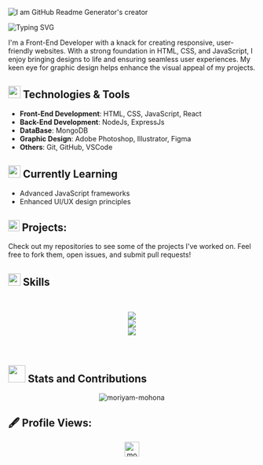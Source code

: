 ![I am GitHub Readme Generator's creator](https://i.ibb.co.com/bJtrrsM/cover.png)
<p>
<img src="https://readme-typing-svg.demolab.com?font=Fira+Code&weight=600&size=22&pause=1000&color=2DBA4E&random=false&width=435&height=40&lines=Hi%2C+I'm+Moriyam+Mohona;A+Passionate+ Frontend+Developer" alt="Typing SVG" />
</p>
<p">
I'm a Front-End Developer with a knack for creating responsive, user-friendly websites. With a strong foundation in HTML, CSS, and JavaScript, I enjoy bringing designs to life and ensuring seamless user experiences. My keen eye for graphic design helps enhance the visual appeal of my projects.
</p>


## <img src="https://i.giphy.com/media/v1.Y2lkPTc5MGI3NjExc29jd3dyM3I4bTA2bGhtOXgzejdsd2ptd3BidHZ0eGJuNXl0OGRlZyZlcD12MV9pbnRlcm5hbF9naWZfYnlfaWQmY3Q9cw/WFZvB7VIXBgiz3oDXE/giphy.gif" width ="25"> Technologies & Tools
- **Front-End Development**: HTML, CSS, JavaScript, React
- **Back-End Development**: NodeJs, ExpressJs
- **DataBase**: MongoDB 
- **Graphic Design**: Adobe Photoshop, Illustrator, Figma
- **Others**: Git, GitHub, VSCode

## <img src="https://i.giphy.com/media/v1.Y2lkPTc5MGI3NjExcDB6cnR5Mmdjc2F5YzJ1ZmppN2c3anRkOThiYjhpajc5ZnIxOTFsMyZlcD12MV9pbnRlcm5hbF9naWZfYnlfaWQmY3Q9cw/fjOdkUskrUGyOZTHhQ/giphy.gif" width ="25">  Currently Learning
- Advanced JavaScript frameworks
- Enhanced UI/UX design principles


## <img src="https://c.tenor.com/NCRHhqkXrJYAAAAi/programmers-go-internet.gif" width="23"> Projects:
Check out my repositories to see some of the projects I've worked on. Feel free to fork them, open issues, and submit pull requests!


## <img src="https://media2.giphy.com/media/QssGEmpkyEOhBCb7e1/giphy.gif?cid=ecf05e47a0n3gi1bfqntqmob8g9aid1oyj2wr3ds3mg700bl&rid=giphy.gif" width ="25"> Skills
<br>

<p align="center">
    <img src="https://skillicons.dev/icons?i=html,css,js,tailwind" />
    <br>
    <img src="https://skillicons.dev/icons?i=react,mongodb,nodejs,express,firebase" />
    <br>
    <img src="https://skillicons.dev/icons?i=git,github,netlify,vercel,vite" />
</p>
<br>

## <img src="https://media.giphy.com/media/iY8CRBdQXODJSCERIr/giphy.gif" width="35"> Stats and Contributions

<p align="center">
  <img src="https://github-readme-streak-stats.herokuapp.com/?user=moriyam-mohona&theme=vue-dark&hide_border=true" alt="moriyam-mohona" />
</p>


## 🖋️ Profile Views:
<p align="center"> 
 <img src="https://komarev.com/ghpvc/?username=moriyam-mohona&label=Profile%20views&color=0e75b6&style=flat" alt="moriyam-mohona"height="30"/>
</p>
